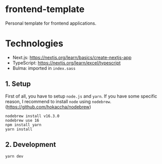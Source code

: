 # frontend-template

Personal template for frontend applications.


# Technologies

- Next.js: https://nextjs.org/learn/basics/create-nextjs-app
- TypeScript: https://nextjs.org/learn/excel/typescript
- Bulma: imported in `index.sass`


## 1. Setup

First of all, you have to setup `node.js` and `yarn`.
If you have some specific reason, I recommend to install `node` using `nodebrew`.
(https://github.com/hokaccha/nodebrew)

```
nodebrew install v16.3.0
nodebrew use 16
npm install yarn
yarn install
```


## 2. Development

`yarn dev`
